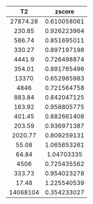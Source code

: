 ﻿| T2       | zscore      |
|:--------:|:-----------:|
| 27874.28 | 0.610058061 |
| 230.85   | 0.926223964 |
| 586.74   | 0.851695011 |
| 330.27   | 0.897197198 |
| 4441.9   | 0.726498874 |
| 354.01   | 0.891765496 |
| 13370    | 0.652985983 |
| 4846     | 0.721564758 |
| 883.84   | 0.842047125 |
| 163.92   | 0.958805775 |
| 401.45   | 0.882661408 |
| 203.59   | 0.936971387 |
| 2020.77  | 0.809259131 |
| 55.08    | 1.065653261 |
| 64.84    | 1.04703335  |
| 4506     | 0.725435562 |
| 333.73   | 0.954023278 |
| 17.48    | 1.225540539 |
| 14068104 | 0.354233027 |
